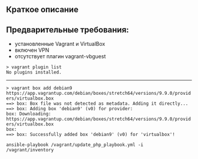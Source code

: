 ## Краткое описание

## Предварительные требования:
- установленные Vagrant и VirtualBox
- включен VPN 
- отсутствует плагин vagrant-vbguest

`> vagrant plugin list`  
`No plugins installed.`
<hr>


`> vagrant box add debian9 https://app.vagrantup.com/debian/boxes/stretch64/versions/9.9.0/providers/virtualbox.box`  
`==> box: Box file was not detected as metadata. Adding it directly...`  
`==> box: Adding box 'debian9' (v0) for provider:`  
    `box: Downloading: https://app.vagrantup.com/debian/boxes/stretch64/versions/9.9.0/providers/virtualbox.box`  
    `box:`  
`==> box: Successfully added box 'debian9' (v0) for 'virtualbox'!`  



`ansible-playbook /vagrant/update_php_playbook.yml -i /vagrant/inventory`
